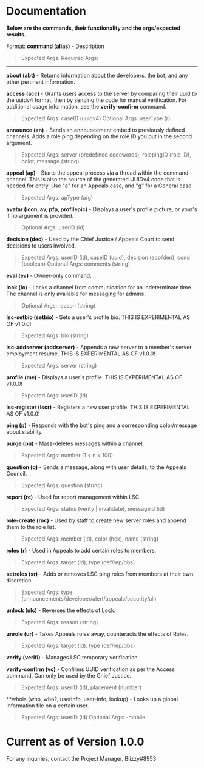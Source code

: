 # Documentation

__**Below are the commands, their functionality and the args/expected results.**__

Format:
**command (alias)** - Description
> Expected Args:
> Required Args: 

----------------------------------------------------------------------------------

**about (abt)** - Returns information about the developers, the bot, and any other pertinent information.

**access (acc)** - Grants users access to the server by comparing their uuid to the uuidv4 format, then by sending the code for manual verification. For additional usage information, see the **verify-confirm** command.
> Expected Args: caseID (uuidv4)
> Optional Args: userType (r)

**announce (an)** - Sends an announcement embed to previously defined channels. Adds a role ping depending on the role ID you put in the second argument. 
> Expected Args: server (predefined codewords), rolepingID (role ID), color, message (string)

**appeal (ap)** - Starts the appeal process via a thread within the command channel. This is also the source of the generated UUIDv4 code that is needed for entry. Use "a" for an Appeals case, and "g" for a General case
> Expected Args: apType (a/g)

**avatar (icon, av, pfp, profilepic)** - Displays a user's profile picture, or your's if no argument is provided.
> Optional Args: userID (id)

**decision (dec)** - Used by the Chief Justice / Appeals Court to send decisions to users involved.
> Expected Args: userID (id), caseID (uuid), decision (app/den), cond (boolean)
> Optional Args: comments (string)

**eval (ev)** - Owner-only command.

**lock (lc)** - Locks a channel from communication for an indeterminate time. The channel is only available for messaging for admins.
> Optional Args: reason (string)

**lsc-setbio (setbio)** - Sets a user's profile bio. THIS IS EXPERIMENTAL AS OF v1.0.0!
> Expected Args: bio (string)

**lsc-addserver (addserver)** - Appends a new server to a member's server employment resume. THIS IS EXPERIMENTAL AS OF v1.0.0!
> Expected Args: server (string)

**profile (me)** - Displays a user's profile. THIS IS EXPERIMENTAL AS OF v1.0.0!
> Expected Args: userID (id)

**lsc-register (lscr)** - Registers a new user profile. THIS IS EXPERIMENTAL AS OF v1.0.0!

**ping (p)** - Responds with the bot's ping and a corresponding color/message about stability.

**purge (pu)** - Mass-deletes messages within a channel.
> Expected Args: number (1 < n < 100)

**question (q)** - Sends a message, along with user details, to the Appeals Council.
> Expected Args: question (string)

**report (rc)** - Used for report management within LSC.
> Expected Args: status (verify | invalidate), messageid (id)

**role-create (roc)** - Used by staff to create new server roles and append them to the role list.
> Expected Args: member (id), color (hex), name (string)

**roles (r)** - Used in Appeals to add certain roles to members.
> Expected Args: target (id), type (def/rep/obs)

**setroles (sr)** - Adds or removes LSC ping roles from members at their own discretion.
> Expected Args: type (announcements/developer/alert/appeals/security/all)

**unlock (ulc)** - Reverses the effects of Lock.
> Expected Args: reason (string)

**unrole (ur)** - Takes Appeals roles away, counteracts the effects of Roles.
> Expected Args: target (id), type (def/rep/obs)

**verify (verifi)** - Manages LSC temporary verification.

**verify-confirm (vc)** - Confirms UUID verification as per the Access command. Can only be used by the Chief Justice.
> Expected Args: userID (id), placement (number)

**whois (who, who?, userinfo, user-info, lookup) - Looks up a global information file on a certain user.
> Expected Args: userID (id)
> Optional Args: -mobile

# Current as of Version 1.0.0
For any inquiries, contact the Project Manager, Blizzy#8953
